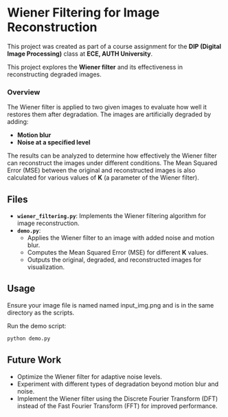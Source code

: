# Wiener Filtering for Image Reconstruction  

This project was created as part of a course assignment for the **DIP (Digital Image Processing)** class at **ECE, AUTH University**.

This project explores the **Wiener filter** and its effectiveness in reconstructing degraded images.  

### **Overview**  
The Wiener filter is applied to two given images to evaluate how well it restores them after degradation. The images are artificially degraded by adding:  
- **Motion blur**  
- **Noise at a specified level**  

The results can be analyzed to determine how effectively the Wiener filter can reconstruct the images under different conditions. The Mean Squared Error (MSE) between the original and reconstructed images is also calculated for various values of **K** (a parameter of the Wiener filter).  


## **Files**  

- **`wiener_filtering.py`**: Implements the Wiener filtering algorithm for image reconstruction.  
- **`demo.py`**:  
  - Applies the Wiener filter to an image with added noise and motion blur.  
  - Computes the Mean Squared Error (MSE) for different **K** values.  
  - Outputs the original, degraded, and reconstructed images for visualization.  


## **Usage**  

Ensure your image file is named named input_img.png and is in the same directory as the scripts.  

Run the demo script:  
```bash
python demo.py
```

## **Future Work**

- Optimize the Wiener filter for adaptive noise levels.
- Experiment with different types of degradation beyond motion blur and noise.
- Implement the Wiener filter using the Discrete Fourier Transform (DFT) instead of the Fast Fourier Transform (FFT) for improved performance.
